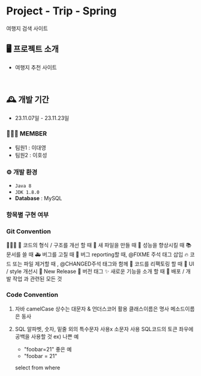 # Project - Trip - Spring

여행지 검색 사이트

## 🖥️ 프로젝트 소개

-   여행지 추천 사이트

<br>

## 🕰️ 개발 기간

-   23.11.07일 - 23.11.23일

### 🧑‍🤝‍🧑 MEMBER

-   팀원1 : 이대영
-   팀원2 : 이호성

### ⚙️ 개발 환경

-   `Java 8`
-   `JDK 1.8.0`
-   **Database** : MySQL

### 항목별 구현 여부

### Git Convention

🎨📰💄
🎨 코드의 형식 / 구조를 개선 할 때
📰 새 파일을 만들 때
🐎 성능을 향상시킬 때
📚 문서를 쓸 때
🚑 버그를 고칠 때
🐛 버그 reporting할 때, @FIXME 주석 태그 삽입
🔥 코드 또는 파일 제거할 때 , @CHANGED주석 태그와 함께
🔨 코드를 리팩토링 할 때
💄 UI / style 개선시
💎 New Release
🔖 버전 태그
✨ 새로운 기능을 소개 할 때
🚀 배포 / 개발 작업 과 관련된 모든 것

### Code Convention

1. 자바
   camelCase
   상수는 대문자 & 언더스코어 활용
   클래스이름은 명사
   메소드이름은 동사

2. SQL
   알파벳, 숫자, 밑줄 외의 특수문자 사용x
   소문자 사용
   SQL코드의 토큰 좌우에 공백을 사용할 것
   ex)
   나쁜 예

    - "foobar=21"
      좋은 예
    - "foobar = 21"

    select
    from
    where
